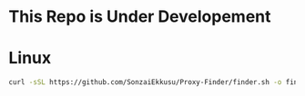 # This Repo is Under Developement

# Linux
```bash
curl -sSL https://github.com/SonzaiEkkusu/Proxy-Finder/finder.sh -o finder.sh && chmod +x finder.sh && bash finder.sh
```

